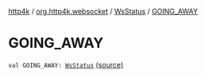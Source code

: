 [http4k](../../index.md) / [org.http4k.websocket](../index.md) / [WsStatus](index.md) / [GOING_AWAY](./-g-o-i-n-g_-a-w-a-y.md)

# GOING_AWAY

`val GOING_AWAY: `[`WsStatus`](index.md) [(source)](https://github.com/http4k/http4k/blob/master/http4k-core/src/main/kotlin/org/http4k/websocket/WsStatus.kt#L6)